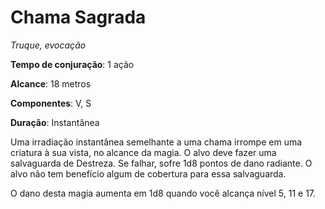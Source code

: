 # Chama Sagrada

*Truque, evocação*

**Tempo de conjuração**: 1 ação

**Alcance**: 18 metros

**Componentes**: V, S

**Duração**: Instantânea

Uma irradiação instantânea semelhante a uma chama irrompe em uma criatura à sua vista, no alcance da magia. O alvo deve fazer uma salvaguarda de Destreza. Se falhar, sofre 1d8 pontos de dano radiante. O alvo não tem benefício algum de cobertura para essa salvaguarda.

O dano desta magia aumenta em 1d8 quando você alcança nível 5, 11 e 17.
